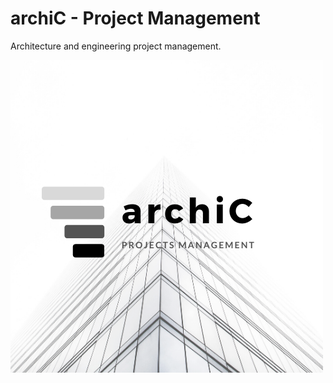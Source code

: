 # archiC - Project Management
Architecture and engineering project management.

![archiC-logo](/archic_images/archic-logo.png)


